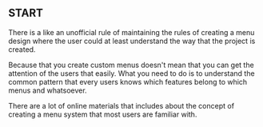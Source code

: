 



## START


There is a like an unofficial rule of maintaining the rules of creating a menu design where the user could at least understand the way that the project is created. 


Because that you create custom menus doesn't mean that you can get the attention of the users that easily. What you need to do is to understand the common pattern that every users knows which features belong to which menus and whatsoever. 

There are a lot of online materials that includes about the concept of creating a menu system that most users are familiar with.
